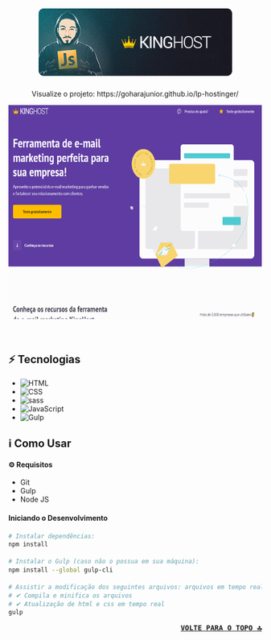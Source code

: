 <h1 align="center">
    <br>
        <img src=".github/king-host.png" alt="Logo King Host">
    <br>
</h1>
<p align="center"> Visualize o projeto:
    https://goharajunior.github.io/lp-hostinger/
</p>

<div align="center" >
    <img src=".github/demo-project.gif" alt="Demonstração do Projeto" height="425">
</div>
<br>
<br>

## ⚡ Tecnologias

- <img alt="HTML" src="https://img.shields.io/badge/HTML5-E34F26?logo=html5&logoColor=fff&style=flat">
- <img alt="CSS" src="https://img.shields.io/badge/CSS3-1572B6?logo=css3&logoColor=fff&style=flat">
- <img alt="sass" src="https://img.shields.io/badge/Sass-hotpink.svg?logo=SASS&logoColor=white">
- <img alt="JavaScript" src="https://img.shields.io/badge/JavaScript-F7DF1E.svg?logo=javascript&logoColor=black">
- <img alt="Gulp" src="https://img.shields.io/badge/gulp-CF4647?logo=gulp&logoColor=fff&style=flat">

## ℹ️ Como Usar

#### ⚙️ Requisitos

-   Git
-   Gulp
-   Node JS


#### Iniciando o Desenvolvimento

```sh
# Instalar dependências:
npm install

# Instalar o Gulp (caso não o possua em sua máquina):
npm install --global gulp-cli

# Assistir a modificação dos seguintes arquivos: arquivos em tempo real
# ✔ Compila e minifica os arquivos
# ✔ Atualização de html e css em tempo real
gulp

```

<p align="right"><kbd><b>
    <a href="#top">VOLTE PARA O TOPO 🔝</a>
</b></kbd></p> 
